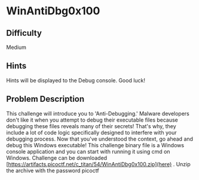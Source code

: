 # WinAntiDbg0x100
## Difficulty 
Medium
## Hints 
Hints will be displayed to the Debug console. Good luck!
## Problem Description
This challenge will introduce you to 'Anti-Debugging.' Malware developers don't like it when you attempt to debug their executable files because debugging these files reveals many of their secrets! That's why, they include a lot of code logic specifically designed to interfere with your debugging process.
Now that you've understood the context, go ahead and debug this Windows executable!
This challenge binary file is a Windows console application and you can start with running it using cmd on Windows.
Challenge can be downloaded [https://artifacts.picoctf.net/c_titan/54/WinAntiDbg0x100.zip](here) . Unzip the archive with the password picoctf
